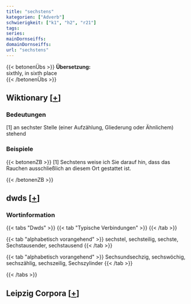 ```yaml
---
title: "sechstens"
kategorien: ["Adverb"]
schwierigkeit: ["k1", "h2", "r21"]
tags:
series:
mainDornseiffs:
domainDornseiffs:
url: "sechstens"
---
```


{{< betonenÜbs >}}
**Übersetzung:**  
sixthly, in sixth place  
{{< /betonenÜbs >}}

## Wiktionary [[+](https://de.wiktionary.org/wiki/sechstens)]

### Bedeutungen
[1] an sechster Stelle (einer Aufzählung, Gliederung oder Ähnlichem) stehend  

### Beispiele
{{< betonenZB >}}
[1] Sechstens weise ich Sie darauf hin, dass das Rauchen ausschließlich an diesem Ort gestattet ist.  

{{< /betonenZB >}}


## dwds [[+](https://www.dwds.de/wb/sechstens)]

### Wortinformation
{{< tabs "Dwds" >}}
{{< tab "Typische Verbindungen" >}}
{{< /tab >}}

{{< tab "alphabetisch vorangehend" >}}
sechstel, sechsteilig, sechste, Sechstausender, sechstausend
{{< /tab >}}

{{< tab "alphabetisch vorangehend" >}}
Sechsundsechzig, sechswöchig, sechszählig, sechszeilig, Sechszylinder
{{< /tab >}}

{{< /tabs >}}

## Leipzig Corpora [[+](https://corpora.uni-leipzig.de/en/res?word=sechstens&corpusId=deu_newscrawl-public_2018)]

